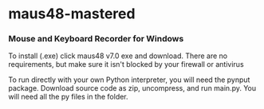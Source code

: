 # maus48-mastered

<h3>Mouse and Keyboard Recorder for Windows</h3>

<p>To install (.exe) click maus48 v7.0 exe and download. There are no requirements, but make sure it isn't blocked by your firewall or antivirus</p>
<p>To run directly with your own Python interpreter, you will need the pynput package. Download source code as zip, uncompress, and run main.py. You will need all the py files in the folder.</p>
